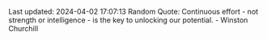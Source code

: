Last updated: 2024-04-02 17:07:13
Random Quote: Continuous effort - not strength or intelligence - is the key to unlocking our potential. - Winston Churchill